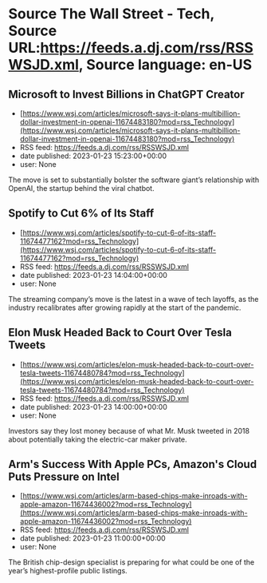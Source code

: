 # Source The Wall Street - Tech, Source URL:https://feeds.a.dj.com/rss/RSSWSJD.xml, Source language: en-US

## Microsoft to Invest Billions in ChatGPT Creator
 - [https://www.wsj.com/articles/microsoft-says-it-plans-multibillion-dollar-investment-in-openai-11674483180?mod=rss_Technology](https://www.wsj.com/articles/microsoft-says-it-plans-multibillion-dollar-investment-in-openai-11674483180?mod=rss_Technology)
 - RSS feed: https://feeds.a.dj.com/rss/RSSWSJD.xml
 - date published: 2023-01-23 15:23:00+00:00
 - user: None

The move is set to substantially bolster the software giant’s relationship with OpenAI, the startup behind the viral chatbot.

## Spotify to Cut 6% of Its Staff
 - [https://www.wsj.com/articles/spotify-to-cut-6-of-its-staff-11674477162?mod=rss_Technology](https://www.wsj.com/articles/spotify-to-cut-6-of-its-staff-11674477162?mod=rss_Technology)
 - RSS feed: https://feeds.a.dj.com/rss/RSSWSJD.xml
 - date published: 2023-01-23 14:04:00+00:00
 - user: None

The streaming company’s move is the latest in a wave of tech layoffs, as the industry recalibrates after growing rapidly at the start of the pandemic.

## Elon Musk Headed Back to Court Over Tesla Tweets
 - [https://www.wsj.com/articles/elon-musk-headed-back-to-court-over-tesla-tweets-11674480784?mod=rss_Technology](https://www.wsj.com/articles/elon-musk-headed-back-to-court-over-tesla-tweets-11674480784?mod=rss_Technology)
 - RSS feed: https://feeds.a.dj.com/rss/RSSWSJD.xml
 - date published: 2023-01-23 14:00:00+00:00
 - user: None

Investors say they lost money because of what Mr. Musk tweeted in 2018 about potentially taking the electric-car maker private.

## Arm's Success With Apple PCs, Amazon's Cloud Puts Pressure on Intel
 - [https://www.wsj.com/articles/arm-based-chips-make-inroads-with-apple-amazon-11674436002?mod=rss_Technology](https://www.wsj.com/articles/arm-based-chips-make-inroads-with-apple-amazon-11674436002?mod=rss_Technology)
 - RSS feed: https://feeds.a.dj.com/rss/RSSWSJD.xml
 - date published: 2023-01-23 11:00:00+00:00
 - user: None

The British chip-design specialist is preparing for what could be one of the year’s highest-profile public listings.
